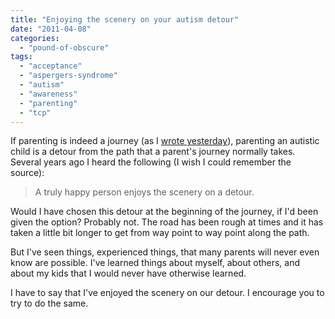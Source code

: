 ```yaml
---
title: "Enjoying the scenery on your autism detour"
date: "2011-04-08"
categories: 
  - "pound-of-obscure"
tags: 
  - "acceptance"
  - "aspergers-syndrome"
  - "autism"
  - "awareness"
  - "parenting"
  - "tcp"
---
```


If parenting is indeed a journey (as I [wrote yesterday](http://blog.gbrettmiller.com/9874/)), parenting an autistic child is a detour from the path that a parent's journey normally takes. Several years ago I heard the following (I wish I could remember the source):

> A truly happy person enjoys the scenery on a detour.

Would I have chosen this detour at the beginning of the journey, if I'd been given the option? Probably not. The road has been rough at times and it has taken a little bit longer to get from way point to way point along the path.

But I've seen things, experienced things, that many parents will never even know are possible. I've learned things about myself, about others, and about my kids that I would never have otherwise learned.

I have to say that I've enjoyed the scenery on our detour. I encourage you to try to do the same.
